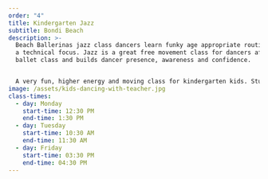 ```yaml
---
order: "4"
title: Kindergarten Jazz
subtitle: Bondi Beach
description: >-
  Beach Ballerinas jazz class dancers learn funky age appropriate routines with
  a technical focus. Jazz is a great free movement class for dancers after a
  ballet class and builds dancer presence, awareness and confidence. 


  A very fun, higher energy and moving class for kindergarten kids. Students will also learn a progression from the 3 & 4 year olds program, and also start to technically dance. Strength and stretching exercises are formally introduced in this level which assists with childrens posture and dance technique.
image: /assets/kids-dancing-with-teacher.jpg
class-times:
  - day: Monday
    start-time: 12:30 PM
    end-time: 1:30 PM
  - day: Tuesday
    start-time: 10:30 AM
    end-time: 11:30 AM
  - day: Friday
    start-time: 03:30 PM
    end-time: 04:30 PM
---
```

